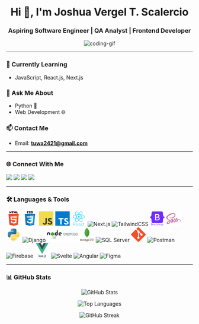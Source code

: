 <h1 align="center">Hi 👋, I'm Joshua Vergel T. Scalercio</h1>
<h3 align="center">Aspiring Software Engineer | QA Analyst | Frontend Developer</h3>

<p align="center">
  <img src="https://media.giphy.com/media/qgQUggAC3Pfv687qPC/giphy.gif" width="600" alt="coding-gif" />
</p>

---

### 🌱 Currently Learning
- JavaScript, React.js, Next.js

### 💬 Ask Me About
- Python 🐍
- Web Development 🌐

### 📫 Contact Me
- Email: **tuwa2421@gmail.com**

---

### 🌐 Connect With Me

<p align="left">
  <a href="mailto:tuwa2421@gmail.com"><img src="https://img.shields.io/badge/Gmail-D14836?style=for-the-badge&logo=gmail&logoColor=white"/></a>
  <a href="https://linkedin.com/in/YOUR-LINKEDIN" target="_blank"><img src="https://img.shields.io/badge/LinkedIn-0077B5?style=for-the-badge&logo=linkedin&logoColor=white"/></a>
  <a href="https://facebook.com/YOUR-FACEBOOK" target="_blank"><img src="https://img.shields.io/badge/Facebook-1877F2?style=for-the-badge&logo=facebook&logoColor=white"/></a>
  <a href="https://twitter.com/YOUR-TWITTER" target="_blank"><img src="https://img.shields.io/badge/Twitter-1DA1F2?style=for-the-badge&logo=twitter&logoColor=white"/></a>
</p>

---

### 🛠️ Languages & Tools

<p align="left">
  <img src="https://raw.githubusercontent.com/devicons/devicon/master/icons/html5/html5-original-wordmark.svg" width="40" alt="HTML" />
  <img src="https://raw.githubusercontent.com/devicons/devicon/master/icons/css3/css3-original-wordmark.svg" width="40" alt="CSS" />
  <img src="https://raw.githubusercontent.com/devicons/devicon/master/icons/javascript/javascript-original.svg" width="40" alt="JavaScript" />
  <img src="https://raw.githubusercontent.com/devicons/devicon/master/icons/typescript/typescript-original.svg" width="40" alt="TypeScript" />
  <img src="https://raw.githubusercontent.com/devicons/devicon/master/icons/react/react-original-wordmark.svg" width="40" alt="React" />
  <img src="https://cdn.worldvectorlogo.com/logos/nextjs-2.svg" width="40" alt="Next.js" />
  <img src="https://www.vectorlogo.zone/logos/tailwindcss/tailwindcss-icon.svg" width="40" alt="TailwindCSS" />
  <img src="https://raw.githubusercontent.com/devicons/devicon/master/icons/bootstrap/bootstrap-plain-wordmark.svg" width="40" alt="Bootstrap" />
  <img src="https://raw.githubusercontent.com/devicons/devicon/master/icons/sass/sass-original.svg" width="40" alt="Sass" />
  <img src="https://raw.githubusercontent.com/devicons/devicon/master/icons/python/python-original.svg" width="40" alt="Python" />
  <img src="https://cdn.worldvectorlogo.com/logos/django.svg" width="40" alt="Django" />
  <img src="https://raw.githubusercontent.com/devicons/devicon/master/icons/nodejs/nodejs-original-wordmark.svg" width="40" alt="Node.js" />
  <img src="https://raw.githubusercontent.com/devicons/devicon/master/icons/express/express-original-wordmark.svg" width="40" alt="Express" />
  <img src="https://raw.githubusercontent.com/devicons/devicon/master/icons/mongodb/mongodb-original-wordmark.svg" width="40" alt="MongoDB" />
  <img src="https://www.svgrepo.com/show/303229/microsoft-sql-server-logo.svg" width="40" alt="SQL Server" />
  <img src="https://raw.githubusercontent.com/devicons/devicon/master/icons/git/git-original.svg" width="40" alt="Git" />
  <img src="https://www.vectorlogo.zone/logos/getpostman/getpostman-icon.svg" width="40" alt="Postman" />
  <img src="https://www.vectorlogo.zone/logos/firebase/firebase-icon.svg" width="40" alt="Firebase" />
  <img src="https://raw.githubusercontent.com/devicons/devicon/master/icons/vuejs/vuejs-original-wordmark.svg" width="40" alt="Vue.js" />
  <img src="https://upload.wikimedia.org/wikipedia/commons/1/1b/Svelte_Logo.svg" width="40" alt="Svelte" />
  <img src="https://angular.io/assets/images/logos/angular/angular.svg" width="40" alt="Angular" />
  <img src="https://www.vectorlogo.zone/logos/figma/figma-icon.svg" width="40" alt="Figma" />
</p>

---

### 📊 GitHub Stats

<p align="center">
  <img src="https://github-readme-stats.vercel.app/api?username=tuwaa&show_icons=true&theme=radical" alt="GitHub Stats" />
</p>

<p align="center">
  <img src="https://github-readme-stats.vercel.app/api/top-langs/?username=tuwaa&layout=compact&theme=radical" alt="Top Languages" />
</p>

<p align="center">
  <img src="https://github-readme-streak-stats.herokuapp.com/?user=tuwaa&theme=radical" alt="GitHub Streak" />
</p>


